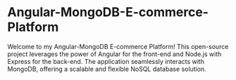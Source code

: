 # Angular-MongoDB-E-commerce-Platform
Welcome to my Angular-MongoDB E-commerce Platform! This open-source project leverages the power of Angular for the front-end and Node.js with Express for the back-end. The application seamlessly interacts with MongoDB, offering a scalable and flexible NoSQL database solution.
